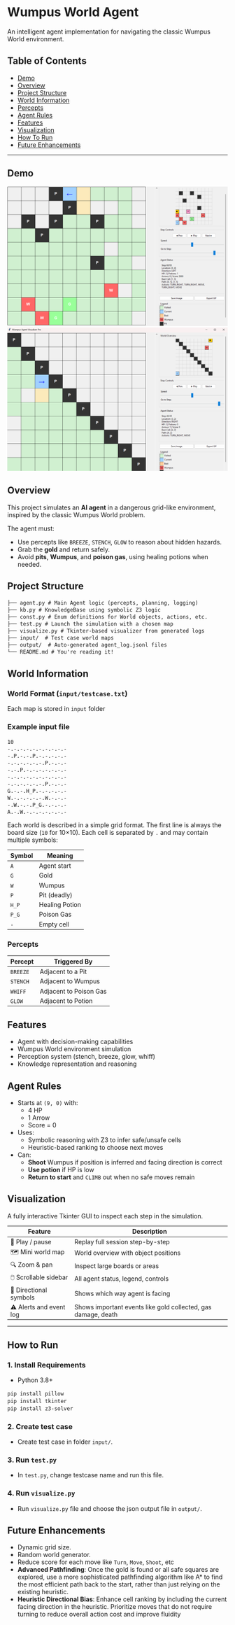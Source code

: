 # Wumpus World Agent

An intelligent agent implementation for navigating the classic Wumpus World environment.

## Table of Contents
- [Demo](#demo)
- [Overview](#overview)
- [Project Structure](#project-structure)
- [World Information](#world-information)
- [Percepts](#percepts)
- [Agent Rules](#agent-rules)
- [Features](#features)
- [Visualization](#visualization)
- [How To Run](#how-to-run)
- [Future Enhancements](#future-enhancements)

---

## Demo
![Screenshot1](demo/testcase5.png)
![Screenshot2](demo/testcase7.png)

## Overview
This project simulates an **AI agent** in a dangerous grid-like environment, inspired by the classic Wumpus World problem.

The agent must:
- Use percepts like `BREEZE`, `STENCH`, `GLOW` to reason about hidden hazards.
- Grab the **gold** and return safely.
- Avoid **pits**, **Wumpus**, and **poison gas**, using healing potions when needed.

## Project Structure
``` text
├── agent.py # Main Agent logic (percepts, planning, logging)
├── kb.py # KnowledgeBase using symbolic Z3 logic
├── const.py # Enum definitions for World objects, actions, etc.
├── test.py # Launch the simulation with a chosen map
├── visualize.py # Tkinter-based visualizer from generated logs
├── input/  # Test case world maps
├── output/  # Auto-generated agent_log.jsonl files
└── README.md # You're reading it!
```

## World Information
### World Format (`input/testcase.txt`)
Each map is stored in `input` folder

### Example input file
```text
10
-.-.-.-.-.-.-.-.-.-
-.P.-.-.P.-.-.-.-.-
-.-.-.-.-.-.P.-.-.-
-.-.P.-.-.-.-.-.-.-
-.-.-.-.-.-.-.-.-.-
-.-.-.-.-.-.P.-.-.-
G.-.-.H_P.-.-.-.-.-
W.-.-.-.-.-.W.-.-.-
-.W.-.-.P_G.-.-.-.-
A.-.W.-.-.-.-.-.-.-
```

Each world is described in a simple grid format. The first line is always the board size (`10` for 10×10). Each cell is separated by `.` and may contain multiple symbols:

| Symbol  | Meaning            |
|---------|--------------------|
| `A`     | Agent start        |
| `G`     | Gold               |
| `W`     | Wumpus             |
| `P`     | Pit (deadly)       |
| `H_P`   | Healing Potion     |
| `P_G`   | Poison Gas         |
| `-`     | Empty cell         |

### Percepts

| Percept  | Triggered By         |
|----------|----------------------|
| `BREEZE` | Adjacent to a Pit    |
| `STENCH` | Adjacent to Wumpus   |
| `WHIFF`  | Adjacent to Poison Gas |
| `GLOW`   | Adjacent to Potion   |

## Features
- Agent with decision-making capabilities
- Wumpus World environment simulation
- Perception system (stench, breeze, glow, whiff)
- Knowledge representation and reasoning

## Agent Rules
- Starts at `(9, 0)` with:
  - 4 HP
  - 1 Arrow
  - Score = 0
- Uses:
  - Symbolic reasoning with Z3 to infer safe/unsafe cells
  - Heuristic-based ranking to choose next moves
- Can:
  - **Shoot** Wumpus if position is inferred and facing direction is correct
  - **Use potion** if HP is low
  - **Return to start** and `CLIMB` out when no safe moves remain

## Visualization

A fully interactive Tkinter GUI to inspect each step in the simulation.

| Feature                        | Description |
|-------------------------------|-------------|
| 🔁 Play / pause               | Replay full session step-by-step
| 🗺️ Mini world map             | World overview with object positions
| 🔍 Zoom & pan                | Inspect large boards or areas
| 🖱️ Scrollable sidebar        | All agent status, legend, controls
| 🧭 Directional symbols        | Shows which way agent is facing
| ⚠️ Alerts and event log      | Shows important events like gold collected, gas damage, death

---

## How to Run
### 1. Install Requirements
- Python 3.8+
```bash
pip install pillow
pip install tkinter
pip install z3-solver
```

### 2. Create test case
- Create test case in folder `input/`.

### 3. Run `test.py`
- In `test.py`, change testcase name and run this file.

### 4. Run `visualize.py`
- Run `visualize.py` file and choose the json output file in `output/`.

## Future Enhancements
- Dynamic grid size.
- Random world generator.
- Reduce score for each move like `Turn`, `Move`, `Shoot`, etc
- **Advanced Pathfinding**: Once the gold is found or all safe squares are explored, use a more sophisticated pathfinding algorithm like A* to find the most efficient path back to the start, rather than just relying on the existing heuristic.
- **Heuristic Directional Bias**: Enhance cell ranking by including the current facing direction in the heuristic. Prioritize moves that do not require turning to reduce overall action cost and improve fluidity
